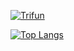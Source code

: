 [![Trifun](https://github-readme-stats.vercel.app/api?username=Trysha-rbrn&count_private=true&show_icons=true&&theme=tokyonight)](https://github.com/Trysha-rbrn/github-readme-stats)

[![Top Langs](https://github-readme-stats.vercel.app/api/top-langs/?username=Trysha-rbrn&langs_count=5&layout=compact&hide=POV-Ray%20SDL)](https://github.com/Trysha-rbrn/github-readme-stats)

